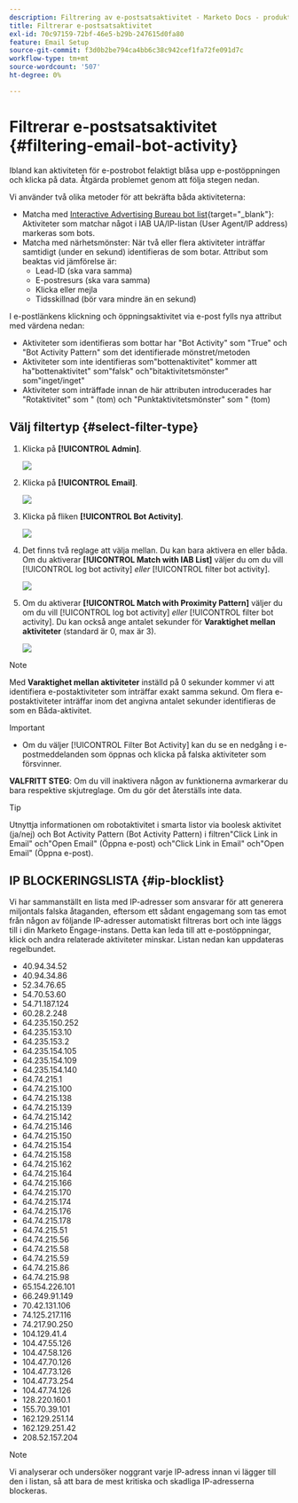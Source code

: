 ```yaml
---
description: Filtrering av e-postsatsaktivitet - Marketo Docs - produktdokumentation
title: Filtrerar e-postsatsaktivitet
exl-id: 70c97159-72bf-46e5-b29b-247615d0fa80
feature: Email Setup
source-git-commit: f3d0b2be794ca4bb6c38c942cef1fa72fe091d7c
workflow-type: tm+mt
source-wordcount: '507'
ht-degree: 0%

---
```


# Filtrerar e-postsatsaktivitet {#filtering-email-bot-activity}

Ibland kan aktiviteten för e-postrobot felaktigt blåsa upp e-postöppningen och klicka på data. Åtgärda problemet genom att följa stegen nedan.

Vi använder två olika metoder för att bekräfta båda aktiviteterna:

* Matcha med [Interactive Advertising Bureau bot list](https://www.iab.com/guidelines/iab-abc-international-spiders-bots-list/){target="_blank"}: Aktiviteter som matchar något i IAB UA/IP-listan (User Agent/IP address) markeras som bots.
* Matcha med närhetsmönster: När två eller flera aktiviteter inträffar samtidigt (under en sekund) identifieras de som botar. Attribut som beaktas vid jämförelse är:
   * Lead-ID (ska vara samma)
   * E-postresurs (ska vara samma)
   * Klicka eller mejla
   * Tidsskillnad (bör vara mindre än en sekund)

I e-postlänkens klickning och öppningsaktivitet via e-post fylls nya attribut med värdena nedan:

* Aktiviteter som identifieras som bottar har &quot;Bot Activity&quot; som &quot;True&quot; och &quot;Bot Activity Pattern&quot; som det identifierade mönstret/metoden
* Aktiviteter som inte identifieras som&quot;bottenaktivitet&quot; kommer att ha&quot;bottenaktivitet&quot; som&quot;falsk&quot; och&quot;bitaktivitetsmönster&quot; som&quot;inget/inget&quot;
* Aktiviteter som inträffade innan de här attributen introducerades har &quot;Rotaktivitet&quot; som &quot; (tom) och &quot;Punktaktivitetsmönster&quot; som &quot; (tom)

## Välj filtertyp {#select-filter-type}

1. Klicka på **[!UICONTROL Admin]**.

   ![](assets/filtering-email-bot-activity-1.png)

1. Klicka på **[!UICONTROL Email]**.

   ![](assets/filtering-email-bot-activity-2.png)

1. Klicka på fliken **[!UICONTROL Bot Activity]**.

   ![](assets/filtering-email-bot-activity-3.png)

1. Det finns två reglage att välja mellan. Du kan bara aktivera en eller båda. Om du aktiverar **[!UICONTROL Match with IAB List]** väljer du om du vill [!UICONTROL log bot activity] _eller_ [!UICONTROL filter bot activity].

   ![](assets/filtering-email-bot-activity-4.png)

1. Om du aktiverar **[!UICONTROL Match with Proximity Pattern]** väljer du om du vill [!UICONTROL log bot activity] _eller_ [!UICONTROL filter bot activity]. Du kan också ange antalet sekunder för **Varaktighet mellan aktiviteter** (standard är 0, max är 3).

   ![](assets/filtering-email-bot-activity-5.png)

>[!NOTE]
>
>Med **Varaktighet mellan aktiviteter** inställd på 0 sekunder kommer vi att identifiera e-postaktiviteter som inträffar exakt samma sekund. Om flera e-postaktiviteter inträffar inom det angivna antalet sekunder identifieras de som en Båda-aktivitet.

>[!IMPORTANT]
>
>* Om du väljer [!UICONTROL Filter Bot Activity] kan du se en nedgång i e-postmeddelanden som öppnas och klicka på falska aktiviteter som försvinner.

**VALFRITT STEG**: Om du vill inaktivera någon av funktionerna avmarkerar du bara respektive skjutreglage. Om du gör det återställs inte data.

>[!TIP]
>
>Utnyttja informationen om robotaktivitet i smarta listor via boolesk aktivitet (ja/nej) och Bot Activity Pattern (Bot Activity Pattern) i filtren&quot;Click Link in Email&quot; och&quot;Open Email&quot; (Öppna e-post) och&quot;Click Link in Email&quot; och&quot;Open Email&quot; (Öppna e-post).

## IP BLOCKERINGSLISTA {#ip-blocklist}

Vi har sammanställt en lista med IP-adresser som ansvarar för att generera miljontals falska åtaganden, eftersom ett sådant engagemang som tas emot från någon av följande IP-adresser automatiskt filtreras bort och inte läggs till i din Marketo Engage-instans. Detta kan leda till att e-postöppningar, klick och andra relaterade aktiviteter minskar. Listan nedan kan uppdateras regelbundet.

* 40.94.34.52
* 40.94.34.86
* 52.34.76.65
* 54.70.53.60
* 54.71.187.124
* 60.28.2.248
* 64.235.150.252
* 64.235.153.10
* 64.235.153.2
* 64.235.154.105
* 64.235.154.109
* 64.235.154.140
* 64.74.215.1
* 64.74.215.100
* 64.74.215.138
* 64.74.215.139
* 64.74.215.142
* 64.74.215.146
* 64.74.215.150
* 64.74.215.154
* 64.74.215.158
* 64.74.215.162
* 64.74.215.164
* 64.74.215.166
* 64.74.215.170
* 64.74.215.174
* 64.74.215.176
* 64.74.215.178
* 64.74.215.51
* 64.74.215.56
* 64.74.215.58
* 64.74.215.59
* 64.74.215.86
* 64.74.215.98
* 65.154.226.101
* 66.249.91.149
* 70.42.131.106
* 74.125.217.116
* 74.217.90.250
* 104.129.41.4
* 104.47.55.126
* 104.47.58.126
* 104.47.70.126
* 104.47.73.126
* 104.47.73.254
* 104.47.74.126
* 128.220.160.1
* 155.70.39.101
* 162.129.251.14
* 162.129.251.42
* 208.52.157.204

>[!NOTE]
>
>Vi analyserar och undersöker noggrant varje IP-adress innan vi lägger till den i listan, så att bara de mest kritiska och skadliga IP-adresserna blockeras.
